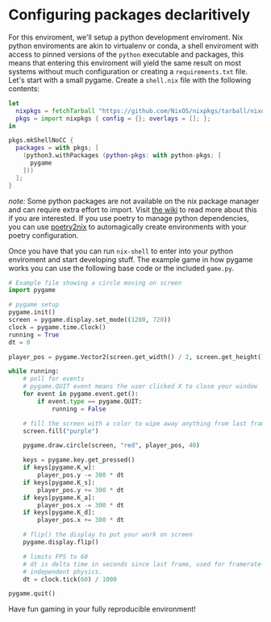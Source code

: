 # Configuring packages declaritively

For this enviroment, we'll setup a python development enviroment. Nix python
enviroments are akin to virtualenv or conda, a shell enviroment with access to
pinned versions of the `python` executable and packages, this means that
entering this enviroment will yield the same result on most systems without
much configuration or creating a `requirements.txt` file. Let's start with a
small pygame. Create a `shell.nix` file with the following contents:

```nix
let
  nixpkgs = fetchTarball "https://github.com/NixOS/nixpkgs/tarball/nixos-24.05";
  pkgs = import nixpkgs { config = {}; overlays = []; };
in

pkgs.mkShellNoCC {
  packages = with pkgs; [
    (python3.withPackages (python-pkgs: with python-pkgs; [
      pygame
    ]))
  ];
}
```

_note:_ Some python packages are not available on the nix package manager and
can require extra effort to import. Visit [the wiki](https://wiki.nixos.org/wiki/Python)
to read more about this if you are interested. If you use poetry to manage
python dependencies, you can use [poetry2nix](https://github.com/nix-community/poetry2nix)
to automagically create environments with your poetry configuration.

Once you have that you can run `nix-shell` to enter into your python enviroment
and start developing stuff. The example game in how pygame works you can use
the following base code or the included `game.py`.

```python
# Example file showing a circle moving on screen
import pygame

# pygame setup
pygame.init()
screen = pygame.display.set_mode((1280, 720))
clock = pygame.time.Clock()
running = True
dt = 0

player_pos = pygame.Vector2(screen.get_width() / 2, screen.get_height() / 2)

while running:
    # poll for events
    # pygame.QUIT event means the user clicked X to close your window
    for event in pygame.event.get():
        if event.type == pygame.QUIT:
            running = False

    # fill the screen with a color to wipe away anything from last frame
    screen.fill("purple")

    pygame.draw.circle(screen, "red", player_pos, 40)

    keys = pygame.key.get_pressed()
    if keys[pygame.K_w]:
        player_pos.y -= 300 * dt
    if keys[pygame.K_s]:
        player_pos.y += 300 * dt
    if keys[pygame.K_a]:
        player_pos.x -= 300 * dt
    if keys[pygame.K_d]:
        player_pos.x += 300 * dt

    # flip() the display to put your work on screen
    pygame.display.flip()

    # limits FPS to 60
    # dt is delta time in seconds since last frame, used for framerate-
    # independent physics.
    dt = clock.tick(60) / 1000

pygame.quit()
```

Have fun gaming in your fully reproducible environment!
